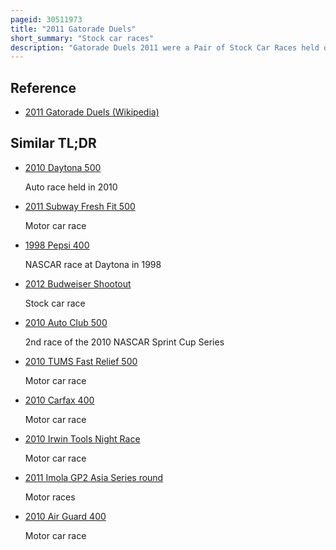 ```yaml
---
pageid: 30511973
title: "2011 Gatorade Duels"
short_summary: "Stock car races"
description: "Gatorade Duels 2011 were a Pair of Stock Car Races held on february 17 2011 at daytona international Speedway in daytona Beach Florida. The 62 and 60-lap Races, held before a Crowd of 80,000 People, were the qualifying Events for the 2011 Daytona 500, the premier Event of the 2011 Nascar Sprint Cup Series. The first Race was won by Kurt Busch for Penske Racing Team. Regan Smith finished second and kevin Harvick finished third. The second Race was won by Jeff Burton. Clint Bowyer followed in second Place ahead of Third-Place Michael Waltrip."
---
```


## Reference

- [2011 Gatorade Duels (Wikipedia)](https://en.wikipedia.org/?curid=30511973)

## Similar TL;DR

- [2010 Daytona 500](/tldr/en/2010-daytona-500)

  Auto race held in 2010

- [2011 Subway Fresh Fit 500](/tldr/en/2011-subway-fresh-fit-500)

  Motor car race

- [1998 Pepsi 400](/tldr/en/1998-pepsi-400)

  NASCAR race at Daytona in 1998

- [2012 Budweiser Shootout](/tldr/en/2012-budweiser-shootout)

  Stock car race

- [2010 Auto Club 500](/tldr/en/2010-auto-club-500)

  2nd race of the 2010 NASCAR Sprint Cup Series

- [2010 TUMS Fast Relief 500](/tldr/en/2010-tums-fast-relief-500)

  Motor car race

- [2010 Carfax 400](/tldr/en/2010-carfax-400)

  Motor car race

- [2010 Irwin Tools Night Race](/tldr/en/2010-irwin-tools-night-race)

  Motor car race

- [2011 Imola GP2 Asia Series round](/tldr/en/2011-imola-gp2-asia-series-round)

  Motor races

- [2010 Air Guard 400](/tldr/en/2010-air-guard-400)

  Motor car race
